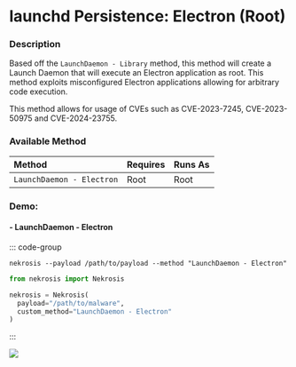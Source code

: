 # launchd Persistence: Electron (Root)

### Description

Based off the `LaunchDaemon - Library` method, this method will create a Launch Daemon that will execute an Electron application as root. This method exploits misconfigured Electron applications allowing for arbitrary code execution.

This method allows for usage of CVEs such as CVE-2023-7245, CVE-2023-50975 and CVE-2024-23755.

### Available Method

| Method                       | Requires      | Runs As      |
|:-----------------------------|:--------------|:-------------|
| `LaunchDaemon - Electron`    | Root          | Root         |


### Demo:

#### - LaunchDaemon - Electron

::: code-group

```shell [Command Line]
nekrosis --payload /path/to/payload --method "LaunchDaemon - Electron"
```

```python [Python API]
from nekrosis import Nekrosis

nekrosis = Nekrosis(
  payload="/path/to/malware",
  custom_method="LaunchDaemon - Electron"
)
```

:::

![](/public/macOS%20Persistence%20Methods/LaunchDaemon%20-%20Electron.png)